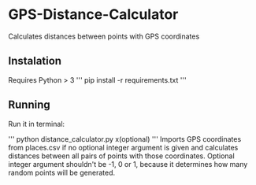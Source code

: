 # GPS-Distance-Calculator
Calculates distances between points with GPS coordinates

## Instalation
Requires Python > 3
'''
pip install -r requirements.txt
'''
## Running
Run it in terminal:

'''
python distance_calculator.py x(optional)
'''
Imports GPS coordinates from places.csv if no optional integer argument is given and calculates distances between all pairs of points with those coordinates.
Optional integer argument shouldn't be -1, 0 or 1, because it determines how many random points will be generated.

 

